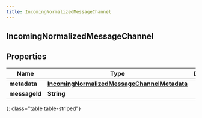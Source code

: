 ```yaml
---
title: IncomingNormalizedMessageChannel
---
```

## IncomingNormalizedMessageChannel


## Properties

| Name | Type | Description | Notes |
| ------------ | ------------- | ------------- | ------------- |
| **metadata** | <!----><!---->[**IncomingNormalizedMessageChannelMetadata**](IncomingNormalizedMessage_channel_metadata.html)<!----> |  |  [optional] |
| **messageId** | <!----><!---->**String**<!----> |  |  |
{: class="table table-striped"}



